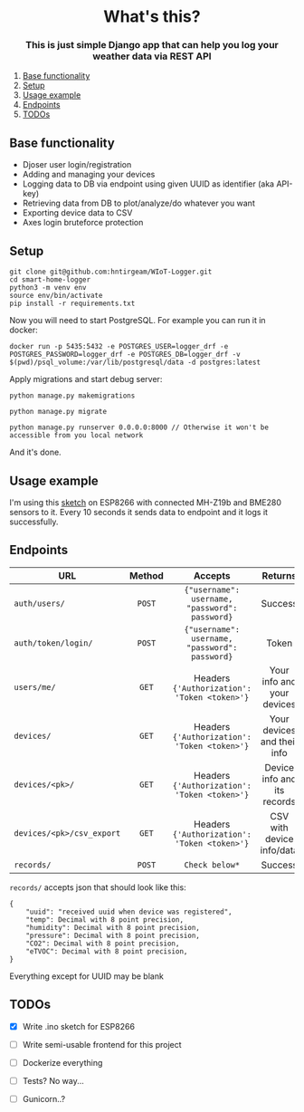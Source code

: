 <h1 align="center">What's this?</h1>
<h3 align="center">This is just simple Django app that can help you log your weather data via REST API</h3>


<ol>
  <li><a href="#base-functionality">Base functionality</a></li>
  <li><a href="#setup">Setup</a></li>
  <li><a href="#usage-example">Usage example</a></li>
  <li><a href="#endpoints">Endpoints</a></li>
  <li><a href="#todos">TODOs</a></li>
</ol>



## Base functionality
* Djoser user login/registration
* Adding and managing your devices
* Logging data to DB via endpoint using given UUID as identifier (aka API-key)
* Retrieving data from DB to plot/analyze/do whatever you want
* Exporting device data to CSV
* Axes login bruteforce protection 

## Setup
```
git clone git@github.com:hntirgeam/WIoT-Logger.git
cd smart-home-logger
python3 -m venv env
source env/bin/activate 
pip install -r requirements.txt
```
Now you will need to start PostgreSQL. For example you can run it in docker:
```
docker run -p 5435:5432 -e POSTGRES_USER=logger_drf -e POSTGRES_PASSWORD=logger_drf -e POSTGRES_DB=logger_drf -v $(pwd)/psql_volume:/var/lib/postgresql/data -d postgres:latest
```
Apply migrations and start debug server:
```
python manage.py makemigrations

python manage.py migrate

python manage.py runserver 0.0.0.0:8000 // Otherwise it won't be accessible from you local network
```
And it's done. 


## Usage example
I'm using this [sketch](https://github.com/hntirgeam/WIoT-ESP8266) on ESP8266 with connected MH-Z19b and BME280 sensors to it.
Every 10 seconds it sends data to endpoint and it logs it successfully.


## Endpoints

| URL                       | Method            | Accepts                                        | Returns                   | 
| --------------------------|:-----------------:|:----------------------------------------------:|:-------------------------:|
| `auth/users/`             | `POST`            | `{"username": username, "password": password}` |Success                    |
| `auth/token/login/`       | `POST`            | `{"username": username, "password": password}` |Token                      |
| `users/me/`               | `GET`             |  Headers `{'Authorization': 'Token <token>'}`  |Your info and your devices |
| `devices/`                | `GET`             |  Headers `{'Authorization': 'Token <token>'}`  |Your devices and their info|
| `devices/<pk>/`           | `GET`             |  Headers `{'Authorization': 'Token <token>'}`  |Device info and its records|
| `devices/<pk>/csv_export` | `GET`             |  Headers `{'Authorization': 'Token <token>'}`  |CSV with device info/data  |
| `records/`                | `POST`            |  `Check below*`                                |Success                    |

`records/` accepts json that should look like this:
```
{
    "uuid": "received uuid when device was registered",
    "temp": Decimal with 8 point precision,
    "humidity": Decimal with 8 point precision,
    "pressure": Decimal with 8 point precision,
    "CO2": Decimal with 8 point precision,
    "eTVOC": Decimal with 8 point precision,
}
```
Everything except for UUID may be blank


## TODOs
- [x] Write .ino sketch for ESP8266
- [ ] Write semi-usable frontend for this project
- [ ] Dockerize everything 
- [ ] Tests? No way...
- [ ] Gunicorn..?










